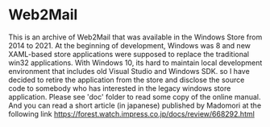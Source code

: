 # Web2Mail
This is an archive of Web2Mail that was available in the Windows Store from 2014 to 2021.
At the beginning of development, Windows was 8 and new XAML-based store applications were supposed to replace the traditional win32 applications.
With Windows 10, its hard to maintain local development environment that includes old Visual Studio and Windows SDK.
so I have decided to retire the application from the store and disclose the source code to somebody who has interested in the legacy windows store application.
Please see 'doc' folder to read some copy of the online manual. And you can read a short article (in japanese) published by Madomori at the following link https://forest.watch.impress.co.jp/docs/review/668292.html
